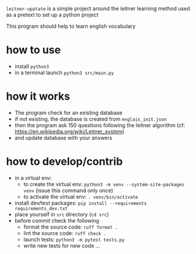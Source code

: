 `leitner-upatate` is a simple project around the leitner learning method used as a pretext to set up a python project

This program should help to learn english vocabulary

# how to use

- install `python3`
- in a terminal launch `python3 src/main.py`

# how it works

- The program check for an existing database
- if not existing, the database is created from `englais_init.json`
- then the program ask 150 questions following the leitner algorithm (cf: https://en.wikipedia.org/wiki/Leitner_system)
- and update database with your answers

# how to develop/contrib

- in a virtual env:
  - to create the virtual env: `python3 -m venv --system-site-packages venv` (issue this command only once)
  - to activate the virtual env: `. venv/bin/activate`
- install dev/test packages: `pip install --requirements requirements_dev.txt`
- place yourself in `src` directory (`cd src`)
- before commit check the following
  - format the source code: `ruff format .`
  - lint the source code: `ruff check .`
  - launch tests: `python3 -m pytest tests.py`
  - write new tests for new code ...

